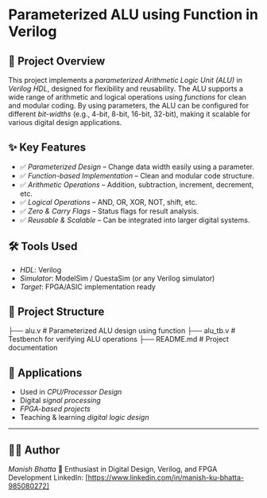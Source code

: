 # Parameterized ALU using Function in Verilog

## 📌 Project Overview

This project implements a *parameterized Arithmetic Logic Unit (ALU)* in *Verilog HDL*, designed for flexibility and reusability.
The ALU supports a wide range of arithmetic and logical operations using *functions* for clean and modular coding.
By using parameters, the ALU can be configured for different *bit-widths* (e.g., 4-bit, 8-bit, 16-bit, 32-bit), making it scalable for various digital design applications.

## ✨ Key Features

* ✅ *Parameterized Design* – Change data width easily using a parameter.
* ✅ *Function-based Implementation* – Clean and modular code structure.
* ✅ *Arithmetic Operations* – Addition, subtraction, increment, decrement, etc.
* ✅ *Logical Operations* – AND, OR, XOR, NOT, shift, etc.
* ✅ *Zero & Carry Flags* – Status flags for result analysis.
* ✅ *Reusable & Scalable* – Can be integrated into larger digital systems.

## 🛠 Tools Used

* *HDL*: Verilog
* *Simulator*: ModelSim / QuestaSim (or any Verilog simulator)
* *Target*: FPGA/ASIC implementation ready

## 📂 Project Structure


├── alu.v           # Parameterized ALU design using function
├── alu_tb.v        # Testbench for verifying ALU operations
├── README.md       # Project documentation


## 📖 Applications

* Used in *CPU/Processor Design*
* Digital *signal processing*
* *FPGA-based projects*
* Teaching & learning *digital logic design*

---

## 👨‍💻 Author

*Manish Bhatta*
📌 Enthusiast in Digital Design, Verilog, and FPGA Development
LinkedIn: [https://www.linkedin.com/in/manish-ku-bhatta-985080272]

